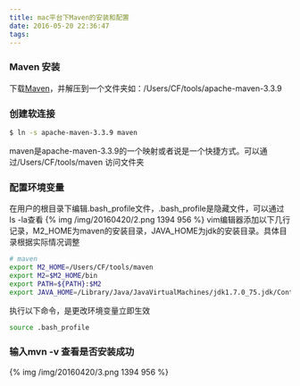 ```yaml
---
title: mac平台下Maven的安装和配置
date: 2016-05-20 22:36:47
tags:
---
```

### Maven 安装
下载[Maven](http://maven.apache.org/download.cgi)，并解压到一个文件夹如：/Users/CF/tools/apache-maven-3.3.9

### 创建软连接
``` bash
$ ln -s apache-maven-3.3.9 maven
```
maven是apache-maven-3.3.9的一个映射或者说是一个快捷方式。可以通过/Users/CF/tools/maven 访问文件夹
### 配置环境变量
在用户的根目录下编辑.bash_profile文件，.bash_profile是隐藏文件，可以通过 ls -la查看
{% img /img/20160420/2.png 1394 956  %}
vim编辑器添加以下几行记录，M2_HOME为maven的安装目录，JAVA_HOME为jdk的安装目录。具体目录根据实际情况调整
``` bash
# maven
export M2_HOME=/Users/CF/tools/maven
export M2=$M2_HOME/bin
export PATH=${PATH}:$M2
export JAVA_HOME=/Library/Java/JavaVirtualMachines/jdk1.7.0_75.jdk/Contents/Home
```
执行以下命令，是更改环境变量立即生效
``` bash
source .bash_profile
```
### 输入mvn -v 查看是否安装成功
{% img /img/20160420/3.png 1394 956  %}